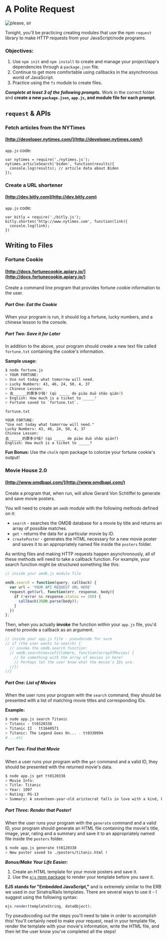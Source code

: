 # A Polite Request

![please, sir](https://s3.amazonaws.com/static.guildlaunch.net/blog/tumblr_inline_nu13w9s7Pq1qi9fgw_500.jpg)

Tonight, you'll be practicing creating modules that use the npm `request` library to make HTTP requests from your JavaScript/node programs.

### Objectives:

1. Use `npm init` and `npm install` to create and manage your project/app's dependencies through a `package.json` file.
1. Continue to get more comfortable using callbacks in the asynchronous world of JavaScript.
1. Practice using the `fs` module to create files.

***Complete at least 3 of the following prompts.*** Work in the correct folder and **create a new `package.json`, `app.js`, and module file for each prompt.**

## `request` & APIs

### Fetch articles from the NYTimes

#### [http://developer.nytimes.com/](http://developer.nytimes.com/)

`app.js` code:

```
var nytimes = require('./nytimes.js');
nytimes.articleSearch('biden', function(results){
  console.log(results); // article data about Biden
});
```

### Create a URL shortener

#### [http://dev.bitly.com](http://dev.bitly.com)

`app.js` code:

```
var bitly = require('./bitly.js');
bitly.shorten('http://www.nytimes.com', function(link){
  console.log(link);
})
```

## Writing to Files

### Fortune Cookie

#### [http://docs.fortunecookie.apiary.io/](http://docs.fortunecookie.apiary.io/)

Create a command line program that provides fortune cookie information to the user.

##### Part One: Eat the Cookie

When your program is run, it should log a fortune, lucky numbers, and a chinese lesson to the console.

##### Part Two: Save it for Later

In addition to the above, your program should create a new text file called `fortune.txt` containing the cookie's information.

**Sample usage:**

```bash
$ node fortune.js
> YOUR FORTUNE:
> Use not today what tomorrow will need.
> Lucky Numbers: 43, 46, 24, 50, 4, 37
> Chinese Lesson:
> 去______的票多少钱? (qù _____ de piào duō shǎo qián?)
> English: How much is a ticket to _____?
> Fortune saved to `fortune.txt`.
```

`fortune.txt`

```
YOUR FORTUNE:
"Use not today what tomorrow will need."
Lucky Numbers: 43, 46, 24, 50, 4, 37
Chinese Lesson:
去______的票多少钱? (qù _____ de piào duō shǎo qián?)
English: How much is a ticket to _____?
```

**Fun Bonus:** Use the `chalk` npm package to colorize your fortune cookie's output!

### Movie House 2.0

#### [http://www.omdbapi.com/](http://www.omdbapi.com/)

Create a program that, when run, will allow Gerard Von Schtiffel to generate and save movie posters.

You will need to create an `omdb` module with the following methods defined on it:
  - `search` - searches the OMDB database for a movie by title and returns an array of possible matches.
  - `get` - returns the data for a particular movie by ID.
  - `createPoster` - generates the HTML necessary for a new movie poster and saves it to an appropriately named file inside the `posters` folder.

As writing files and making HTTP requests happen asynchronously, all of these methods will need to take a callback function. For example, your search function might be structured something like this:

```javascript
// inside your omdb.js module file

omdb.search = function(query, callback) {
  var url = 'YOUR API REQUEST URL HERE'
  request.get(url, function(err, response, body){
    if (!error && response.status == 200) {
      callback(JSON.parse(body));
    }
  })
};
```

Then, when you actually **invoke** the function within your `app.js` file, you'd need to provide a callback as an argument.

```javascript
// inside your app.js file - pseudocode for sure
// if (the user wants to search) {
  // invoke the omdb.search function:
  // omdb.search(movieTitleHere, function(arrayOfMovies) {
    // Do something with the array of movies in here! 
    // Perhaps let the user know what the movie's IDs are.
  //})
//}
```

##### Part One: List of Movies

When the user runs your program with the `search` command, they should be presented with a list of matching movie titles and corresponding IDs.

**Example:**

```bash
$ node app.js search Titanic
> Titanic - tt0120338
> Titanic II - tt1640571
> Titanic: The Legend Goes On... - tt0330994
# ...etc
```

##### Part Two: Find that Movie

When a user runs your program with the `get` command and a valid ID, they should be presented with the returned movie's data.

```bash
$ node app.js get tt0120338
> Movie Info:
> Title: Titanic
> Year: 1997
> Rating: PG-13
> Summary: A seventeen-year-old aristocrat falls in love with a kind, but poor artist aboard the luxurious, ill-fated R.M.S. Titanic.
```

##### Part Three: Render that Poster!

When the user runs your program with the `generate` command and a valid ID, your program should generate an HTML file containing the movie's title, image, year, rating and a summary and save it to an appropriately named file inside the `posters` folder.

```bash
$ node app.js generate tt0120338
> New poster saved to ./posters/titanic.html !
```

***Bonus/Make Your Life Easier:*** 

1. Create an HTML template for your movie posters and save it.
2. Use the [`ejs` npm package](https://www.npmjs.com/package/ejs) to render your template before you save it.

**EJS stands for "Embedded JavaScript,"** and is extremely similar to the ERB we used in our Sinatra/Rails templates. There are several ways to use it - I suggest using the following syntax:

```javascript
ejs.render(templateString, dataObject);
``` 

Try pseudocoding out the steps you'll need to take in order to accomplish this! You'll certainly need to make your request, read in your template file, render the template with your movie's information, write the HTML file, and then let the user know you've completed all the steps!



